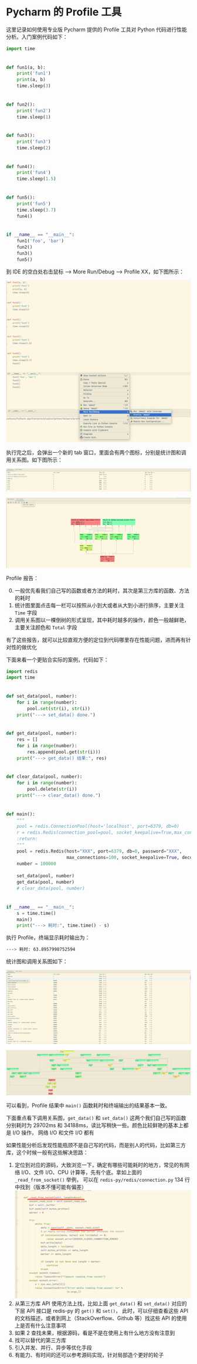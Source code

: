 # Pycharm 的 Profile 工具

这里记录如何使用专业版 Pycharm 提供的 Profile 工具对 Python 代码进行性能分析。入门案例代码如下：

```Python
import time


def fun1(a, b):
    print('fun1')
    print(a, b)
    time.sleep(3)


def fun2():
    print('fun2')
    time.sleep(1)


def fun3():
    print('fun3')
    time.sleep(2)


def fun4():
    print('fun4')
    time.sleep(1.5)


def fun5():
    print('fun5')
    time.sleep(3.7)
    fun4()


if __name__ == "__main__":
    fun1('foo', 'bar')
    fun2()
    fun3()
    fun5()
```

到 IDE 的空白处右击鼠标 --> More Run/Debug --> Profile XX，如下图所示：

![](https://raw.githubusercontent.com/hsxhr-10/Blog/master/image/Pycharm-Profile.png)

执行完之后，会弹出一个新的 tab 窗口，里面会有两个图标，分别是统计图和调用关系图。如下图所示：

![](https://raw.githubusercontent.com/hsxhr-10/Blog/master/image/Pycharm-Profile-%E7%BB%9F%E8%AE%A1.png)

![](https://raw.githubusercontent.com/hsxhr-10/Blog/master/image/Pycharm-Profile-%E8%B0%83%E7%94%A8%E5%85%B3%E7%B3%BB.png)

Profile 报告：

0. 一般优先看我们自己写的函数或者方法的耗时，其次是第三方库的函数、方法的耗时
1. 统计图里面点击每一栏可以按照从小到大或者从大到小进行排序，主要关注 `Time` 字段
2. 调用关系图以一棵倒树的形式呈现，其中耗时越多的操作，颜色一般越鲜艳，主要关注颜色和 `Total` 字段

有了这些报告，就可以比较直观方便的定位到代码哪里存在性能问题，进而再有针对性的做优化

下面来看一个更贴合实际的案例，代码如下：

```Python
import redis
import time


def set_data(pool, number):
    for i in range(number):
        pool.set(str(i), str(i))
    print("---> set_data() done.")


def get_data(pool, number):
    res = []
    for i in range(number):
        res.append(pool.get(str(i)))
    print("---> get_data() 结果:", res)


def clear_data(pool, number):
    for i in range(number):
        pool.delete(str(i))
    print("---> clear_data() done.")


def main():
    """
    pool = redis.ConnectionPool(host='localhost', port=6379, db=0)
    r = redis.Redis(connection_pool=pool, socket_keepalive=True,max_connections=100)
    :return:
    """
    pool = redis.Redis(host="XXX", port=6379, db=0, password="XXX",
                       max_connections=100, socket_keepalive=True, decode_responses=True, health_check_interval=0)
    number = 100000

    set_data(pool, number)
    get_data(pool, number)
    # clear_data(pool, number)


if __name__ == "__main__":
    s = time.time()
    main()
    print("---> 耗时:", time.time() - s)
```

执行 Profile，终端显示耗时输出为：

```bash
---> 耗时: 63.8957998752594
```

统计图和调用关系图如下：

![](https://raw.githubusercontent.com/hsxhr-10/Blog/master/image/Pycharm-Profile-%E7%BB%9F%E8%AE%A11.png)

![](https://raw.githubusercontent.com/hsxhr-10/Blog/master/image/Pycharm-Profile-%E8%B0%83%E7%94%A8%E5%85%B3%E7%B3%BB1.png)

可以看到，Profile 结果中 `main()` 函数耗时和终端输出的结果基本一致。

下面重点看下调用关系图，`get_data()` 和 `set_data()` 这两个我们自己写的函数分别耗时为 29702ms 和 34188ms，读比写稍快一些。颜色比较鲜艳的基本上都是 I/O 操作，
网络 I/O 和文件 I/O 都有

如果性能分析后发现性能瓶颈不是自己写的代码，而是别人的代码，比如第三方库，这个时候一般有这些解决思路：

1. 定位到对应的源码，大致浏览一下，确定有哪些可能耗时的地方，常见的有网络 I/O、文件 I/O、CPU 计算等，先有个底。拿如上面的 `_read_from_socket()` 举例，
   可以在 `redis-py/redis/connection.py` 134 行中找到（版本不懂可能有偏差）
   ![](https://raw.githubusercontent.com/hsxhr-10/Blog/master/image/Pycharm-Profile-%E8%B0%83%E7%94%A8%E5%85%B3%E7%B3%BB2.png)
2. 从第三方库 API 使用方法上找，比如上面 `get_data()` 和 `set_data()` 对应的下层 API 接口是 redis-py 的 `get()` 和 `set()`，
   此时，可以仔细查看这些 API 的文档描述，或者到网上（StackOverflow、Github 等）找这些 API 的使用上是否有什么注意事项
3. 如果 2 查找未果，根据源码，看是不是在使用上有什么地方没有注意到
4. 找可以替代的第三方库
5. 引入并发、并行、异步等优化手段
6. 有能力、有时间的还可以参考源码实现，针对局部造个更好的轮子
